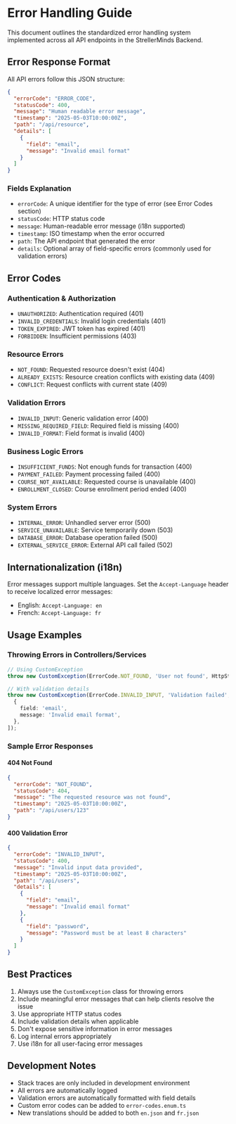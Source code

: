 # Error Handling Guide

This document outlines the standardized error handling system implemented across all API endpoints in the StrellerMinds Backend.

## Error Response Format

All API errors follow this JSON structure:

```json
{
  "errorCode": "ERROR_CODE",
  "statusCode": 400,
  "message": "Human readable error message",
  "timestamp": "2025-05-03T10:00:00Z",
  "path": "/api/resource",
  "details": [
    {
      "field": "email",
      "message": "Invalid email format"
    }
  ]
}
```

### Fields Explanation

- `errorCode`: A unique identifier for the type of error (see Error Codes section)
- `statusCode`: HTTP status code
- `message`: Human-readable error message (i18n supported)
- `timestamp`: ISO timestamp when the error occurred
- `path`: The API endpoint that generated the error
- `details`: Optional array of field-specific errors (commonly used for validation errors)

## Error Codes

### Authentication & Authorization

- `UNAUTHORIZED`: Authentication required (401)
- `INVALID_CREDENTIALS`: Invalid login credentials (401)
- `TOKEN_EXPIRED`: JWT token has expired (401)
- `FORBIDDEN`: Insufficient permissions (403)

### Resource Errors

- `NOT_FOUND`: Requested resource doesn't exist (404)
- `ALREADY_EXISTS`: Resource creation conflicts with existing data (409)
- `CONFLICT`: Request conflicts with current state (409)

### Validation Errors

- `INVALID_INPUT`: Generic validation error (400)
- `MISSING_REQUIRED_FIELD`: Required field is missing (400)
- `INVALID_FORMAT`: Field format is invalid (400)

### Business Logic Errors

- `INSUFFICIENT_FUNDS`: Not enough funds for transaction (400)
- `PAYMENT_FAILED`: Payment processing failed (400)
- `COURSE_NOT_AVAILABLE`: Requested course is unavailable (400)
- `ENROLLMENT_CLOSED`: Course enrollment period ended (400)

### System Errors

- `INTERNAL_ERROR`: Unhandled server error (500)
- `SERVICE_UNAVAILABLE`: Service temporarily down (503)
- `DATABASE_ERROR`: Database operation failed (500)
- `EXTERNAL_SERVICE_ERROR`: External API call failed (502)

## Internationalization (i18n)

Error messages support multiple languages. Set the `Accept-Language` header to receive localized error messages:

- English: `Accept-Language: en`
- French: `Accept-Language: fr`

## Usage Examples

### Throwing Errors in Controllers/Services

```typescript
// Using CustomException
throw new CustomException(ErrorCode.NOT_FOUND, 'User not found', HttpStatus.NOT_FOUND);

// With validation details
throw new CustomException(ErrorCode.INVALID_INPUT, 'Validation failed', HttpStatus.BAD_REQUEST, [
  {
    field: 'email',
    message: 'Invalid email format',
  },
]);
```

### Sample Error Responses

#### 404 Not Found

```json
{
  "errorCode": "NOT_FOUND",
  "statusCode": 404,
  "message": "The requested resource was not found",
  "timestamp": "2025-05-03T10:00:00Z",
  "path": "/api/users/123"
}
```

#### 400 Validation Error

```json
{
  "errorCode": "INVALID_INPUT",
  "statusCode": 400,
  "message": "Invalid input data provided",
  "timestamp": "2025-05-03T10:00:00Z",
  "path": "/api/users",
  "details": [
    {
      "field": "email",
      "message": "Invalid email format"
    },
    {
      "field": "password",
      "message": "Password must be at least 8 characters"
    }
  ]
}
```

## Best Practices

1. Always use the `CustomException` class for throwing errors
2. Include meaningful error messages that can help clients resolve the issue
3. Use appropriate HTTP status codes
4. Include validation details when applicable
5. Don't expose sensitive information in error messages
6. Log internal errors appropriately
7. Use i18n for all user-facing error messages

## Development Notes

- Stack traces are only included in development environment
- All errors are automatically logged
- Validation errors are automatically formatted with field details
- Custom error codes can be added to `error-codes.enum.ts`
- New translations should be added to both `en.json` and `fr.json`
